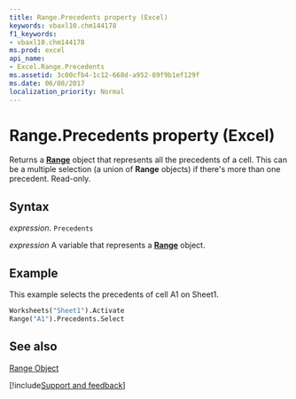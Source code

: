 ```yaml
---
title: Range.Precedents property (Excel)
keywords: vbaxl10.chm144178
f1_keywords:
- vbaxl10.chm144178
ms.prod: excel
api_name:
- Excel.Range.Precedents
ms.assetid: 3c00cfb4-1c12-668d-a952-89f9b1ef129f
ms.date: 06/08/2017
localization_priority: Normal
---
```



# Range.Precedents property (Excel)

Returns a  **[Range](Excel.Range(object).md)** object that represents all the precedents of a cell. This can be a multiple selection (a union of **Range** objects) if there's more than one precedent. Read-only.


## Syntax

_expression_. `Precedents`

_expression_ A variable that represents a **[Range](excel.range(object).md)** object.


## Example

This example selects the precedents of cell A1 on Sheet1.


```vb
Worksheets("Sheet1").Activate 
Range("A1").Precedents.Select
```


## See also


[Range Object](Excel.Range(object).md)

[!include[Support and feedback](~/includes/feedback-boilerplate.md)]